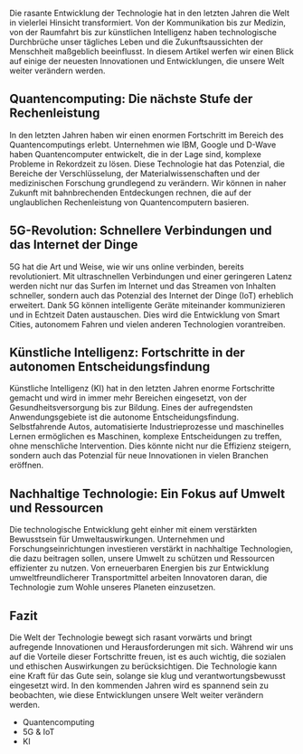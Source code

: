 

Die rasante Entwicklung der Technologie hat in den letzten Jahren die Welt in vielerlei Hinsicht transformiert. Von der Kommunikation bis zur Medizin, von der Raumfahrt bis zur künstlichen Intelligenz haben technologische Durchbrüche unser tägliches Leben und die Zukunftsaussichten der Menschheit maßgeblich beeinflusst. In diesem Artikel werfen wir einen Blick auf einige der neuesten Innovationen und Entwicklungen, die unsere Welt weiter verändern werden.

## Quanten&shy;computing: Die nächste Stufe der Rechen&shy;leistung

In den letzten Jahren haben wir einen enormen Fortschritt im Bereich des Quantencomputings erlebt. Unternehmen wie IBM, Google und D-Wave haben Quantencomputer entwickelt, die in der Lage sind, komplexe Probleme in Rekordzeit zu lösen. Diese Technologie hat das Potenzial, die Bereiche der Verschlüsselung, der Materialwissenschaften und der medizinischen Forschung grundlegend zu verändern. Wir können in naher Zukunft mit bahnbrechenden Entdeckungen rechnen, die auf der unglaublichen Rechenleistung von Quantencomputern basieren.

## 5G-Revolution: Schnellere Verbindungen und das Internet der Dinge

5G hat die Art und Weise, wie wir uns online verbinden, bereits revolutioniert. Mit ultraschnellen Verbindungen und einer geringeren Latenz werden nicht nur das Surfen im Internet und das Streamen von Inhalten schneller, sondern auch das Potenzial des Internet der Dinge (IoT) erheblich erweitert. Dank 5G können intelligente Geräte miteinander kommunizieren und in Echtzeit Daten austauschen. Dies wird die Entwicklung von Smart Cities, autonomem Fahren und vielen anderen Technologien vorantreiben.

## Künstliche Intelligenz: Fortschritte in der autonomen Entscheidungs&shy;findung

Künstliche Intelligenz (KI) hat in den letzten Jahren enorme Fortschritte gemacht und wird in immer mehr Bereichen eingesetzt, von der Gesundheitsversorgung bis zur Bildung. Eines der aufregendsten Anwendungsgebiete ist die autonome Entscheidungsfindung. Selbstfahrende Autos, automatisierte Industrieprozesse und maschinelles Lernen ermöglichen es Maschinen, komplexe Entscheidungen zu treffen, ohne menschliche Intervention. Dies könnte nicht nur die Effizienz steigern, sondern auch das Potenzial für neue Innovationen in vielen Branchen eröffnen.

## Nachhaltige Technologie: Ein Fokus auf Umwelt und Ressourcen

Die technologische Entwicklung geht einher mit einem verstärkten Bewusstsein für Umweltauswirkungen. Unternehmen und Forschungseinrichtungen investieren verstärkt in nachhaltige Technologien, die dazu beitragen sollen, unsere Umwelt zu schützen und Ressourcen effizienter zu nutzen. Von erneuerbaren Energien bis zur Entwicklung umweltfreundlicherer Transportmittel arbeiten Innovatoren daran, die Technologie zum Wohle unseres Planeten einzusetzen.

## Fazit

Die Welt der Technologie bewegt sich rasant vorwärts und bringt aufregende Innovationen und Herausforderungen mit sich. Während wir uns auf die Vorteile dieser Fortschritte freuen, ist es auch wichtig, die sozialen und ethischen Auswirkungen zu berücksichtigen. Die Technologie kann eine Kraft für das Gute sein, solange sie klug und verantwortungsbewusst eingesetzt wird. In den kommenden Jahren wird es spannend sein zu beobachten, wie diese Entwicklungen unsere Welt weiter verändern werden.

- Quantencomputing
- 5G & IoT
- KI